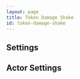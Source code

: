 ```yaml
---
layout: page
title: Token Damage Shake
id: token-damage-shake
---
```


## Settings

## Actor Settings
